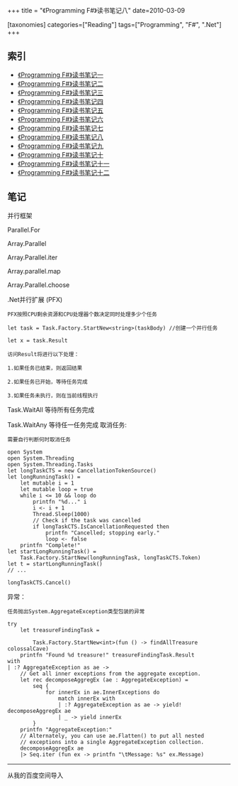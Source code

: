 +++
title = "《Programming F#》读书笔记八"
date=2010-03-09

[taxonomies]
categories=["Reading"]
tags=["Programming", "F#", ".Net"]
+++

## 索引
- [《Programming F#》读书笔记一](@/blog/life/reading/programming-fsharp/programming-fsharp-1.md)
- [《Programming F#》读书笔记二](@/blog/life/reading/programming-fsharp/programming-fsharp-2.md)
- [《Programming F#》读书笔记三](@/blog/life/reading/programming-fsharp/programming-fsharp-3.md)
- [《Programming F#》读书笔记四](@/blog/life/reading/programming-fsharp/programming-fsharp-4.md)
- [《Programming F#》读书笔记五](@/blog/life/reading/programming-fsharp/programming-fsharp-5.md)
- [《Programming F#》读书笔记六](@/blog/life/reading/programming-fsharp/programming-fsharp-6.md)
- [《Programming F#》读书笔记七](@/blog/life/reading/programming-fsharp/programming-fsharp-7.md)
- [《Programming F#》读书笔记八](@/blog/life/reading/programming-fsharp/programming-fsharp-8.md)
- [《Programming F#》读书笔记九](@/blog/life/reading/programming-fsharp/programming-fsharp-9.md)
- [《Programming F#》读书笔记十](@/blog/life/reading/programming-fsharp/programming-fsharp-10.md)
- [《Programming F#》读书笔记十一](@/blog/life/reading/programming-fsharp/programming-fsharp-11.md)
- [《Programming F#》读书笔记十二](@/blog/life/reading/programming-fsharp/programming-fsharp-12.md)

## 笔记

并行框架

Parallel.For

Array.Parallel

Array.Parallel.iter

Array.parallel.map

Array.Parallel.choose

.Net并行扩展 (PFX)

    PFX按照CPU剩余资源和CPU处理器个数决定同时处理多少个任务

    let task = Task.Factory.StartNew<string>(taskBody) //创建一个并行任务

    let x = task.Result

    访问Result将进行以下处理：

    1.如果任务已结束，则返回结果

    2.如果任务已开始，等待任务完成

    3.如果任务未执行，则在当前线程执行

Task.WaitAll 等待所有任务完成

Task.WaitAny 等待任一任务完成
取消任务:

    需要自行判断何时取消任务

    open System
    open System.Threading
    open System.Threading.Tasks
    let longTaskCTS = new CancellationTokenSource()
    let longRunningTask() =
        let mutable i = 1
        let mutable loop = true
        while i <= 10 && loop do
            printfn "%d..." i
            i <- i + 1
            Thread.Sleep(1000)
            // Check if the task was cancelled
            if longTaskCTS.IsCancellationRequested then
                printfn "Cancelled; stopping early."
                loop <- false
        printfn "Complete!"
    let startLongRunningTask() =
        Task.Factory.StartNew(longRunningTask, longTaskCTS.Token)
    let t = startLongRunningTask()
    // ...   

    longTaskCTS.Cancel()

异常：

    任务抛出System.AggregateException类型包装的异常

    try
        let treasureFindingTask =

            Task.Factory.StartNew<int>(fun () -> findAllTreasure colossalCave)
        printfn "Found %d treasure!" treasureFindingTask.Result
    with
    | :? AggregateException as ae ->
        // Get all inner exceptions from the aggregate exception.
        let rec decomposeAggregEx (ae : AggregateException) =
            seq {
                for innerEx in ae.InnerExceptions do
                    match innerEx with
                    | :? AggregateException as ae -> yield! decomposeAggregEx ae
                    | _ -> yield innerEx
            }
        printfn "AggregateException:"
        // Alternately, you can use ae.Flatten() to put all nested
        // exceptions into a single AggregateException collection.
        decomposeAggregEx ae
        |> Seq.iter (fun ex -> printfn "\tMessage: %s" ex.Message)


---
从我的百度空间导入